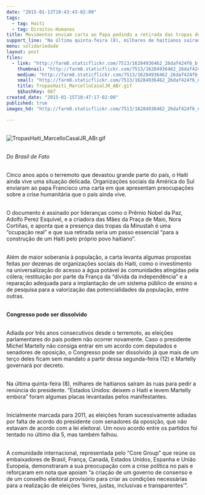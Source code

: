 ```yaml
---
date: "2015-01-13T10:43:43-02:00"
tags:
  - tag: Haiti
  - tag: Direitos-Humanos
title: Movimentos enviam carta ao Papa pedindo a retirada das tropas do Haiti
support_line: "Na última quinta-feira (8), milhares de haitianos saíram às ruas para pedir a renúncia do presidente."
menu: solidariedade
layout: post
files:
  - link: "http://farm8.staticflickr.com/7513/16284936462_26daf424f6_b.jpg"
    thumbnail: "http://farm8.staticflickr.com/7513/16284936462_26daf424f6_t.jpg"
    medium: "http://farm8.staticflickr.com/7513/16284936462_26daf424f6_z.jpg"
    small: "http://farm8.staticflickr.com/7513/16284936462_26daf424f6_n.jpg"
    title: TropasHaiti_MarcelloCasalJR_ABr.gif
    $$hashKey: 087
created_date: "2015-01-15T10:47:17-02:00"
published: true
images_hd: "http://farm8.staticflickr.com/7513/16284936462_26daf424f6_n.jpg"

---
```

<p><br />
<img alt="TropasHaiti_MarcelloCasalJR_ABr.gif" src="http://farm8.staticflickr.com/7513/16284936462_26daf424f6_b.jpg" /></p>

<p><br />
<em>Do Brasil de Fato</em></p>

<p><br />
Cinco anos ap&oacute;s o terremoto que devastou grande parte do pa&iacute;s, o Haiti ainda vive uma situa&ccedil;&atilde;o delicada. Organiza&ccedil;&otilde;es sociais da Am&eacute;rica do Sul enviaram ao papa Francisco uma carta em que apresentam preocupa&ccedil;&otilde;es sobre a crise humanit&aacute;ria que o pa&iacute;s ainda vive.</p>

<p><br />
O documento &eacute; assinado por lideran&ccedil;as como o Pr&ecirc;mio Nobel da Paz, Adolfo Perez Esquivel, e a criadora das M&atilde;es da Pra&ccedil;a de Maio, Nora Corti&ntilde;as, e aponta que a presen&ccedil;a das tropas da Minustah &eacute; uma &ldquo;ocupa&ccedil;&atilde;o real&rdquo; e que sua retirada seria um passo essencial &ldquo;para a constru&ccedil;&atilde;o de um Haiti pelo pr&oacute;prio povo haitiano&rdquo;.</p>

<p><br />
Al&eacute;m de maior soberania &agrave; popula&ccedil;&atilde;o, a carta levanta algumas propostas feitas por dezenas de organiza&ccedil;&otilde;es sociais do Haiti, como o investimento na universaliza&ccedil;&atilde;o do acesso a &aacute;gua pot&aacute;vel &agrave;s comunidades atingidas pela c&oacute;lera; restitui&ccedil;&atilde;o por parte da Fran&ccedil;a da &ldquo;d&iacute;vida da independ&ecirc;ncia&rdquo; e a repara&ccedil;&atilde;o adequada para a implanta&ccedil;&atilde;o de um sistema p&uacute;blico de ensino e de pesquisa para a valoriza&ccedil;&atilde;o das potencialidades da popula&ccedil;&atilde;o, entre outras.</p>

<p><br />
<strong>Congresso pode ser dissolvido</strong></p>

<p><br />
Adiada por tr&ecirc;s anos consecutivos desde o terremoto, as elei&ccedil;&otilde;es parlamentares do pa&iacute;s podem n&atilde;o ocorrer novamente. Caso o presidente Michel Martelly n&atilde;o consiga entrar em um acordo com deputados e senadores de oposi&ccedil;&atilde;o, o Congresso pode ser dissolvido j&aacute; que mais de um ter&ccedil;o deles ficam sem mandato a partir dessa segunda-feira (12) e Martelly governar&aacute; por decreto.</p>

<p><br />
Na &uacute;ltima quinta-feira (8), milhares de haitianos sa&iacute;ram &agrave;s ruas para pedir a ren&uacute;ncia do presidente. &ldquo;Estados Unidos: deixem o Haiti e levem Martelly embora&rdquo; foram algumas placas levantadas pelos manifestantes.</p>

<p><br />
Inicialmente marcada para 2011, as elei&ccedil;&otilde;es foram sucessivamente adiadas por falta de acordo do presidente com senadores da oposi&ccedil;&atilde;o, que n&atilde;o estavam de acordo com a lei eleitoral. Um novo acordo entre os partidos foi tentado no &uacute;ltimo dia 5, mas tamb&eacute;m falhou.&nbsp;</p>

<p><br />
A comunidade internacional, representada pelo &ldquo;Core Group&rdquo; que re&uacute;ne os embaixadores de Brasil, Fran&ccedil;a, Canad&aacute;, Estados Unidos, Espanha e Uni&atilde;o Europeia, demonstraram a sua preocupa&ccedil;&atilde;o com a crise pol&iacute;tica no pa&iacute;s e refor&ccedil;aram em nota que apoiam &ldquo;a cria&ccedil;&atilde;o de um governo de consenso e de um conselho eleitoral provis&oacute;rio para criar as condi&ccedil;&otilde;es necess&aacute;rias para a realiza&ccedil;&atilde;o de elei&ccedil;&otilde;es &lsquo;livres, justas, inclusivas e transparentes&rsquo;&rdquo;.</p>
